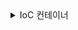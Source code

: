 <details>
<summary>IoC 컨테이너</summary>
<div markdown="1">

1. IoC 컨테이너
    1. IoC (Inversion of Control): 제어 역전
    2. 일반적으로 프로그래밍을 작성할 때 프로그램이 흘러가는 흐름이나 생성되는 객체에 대한 제어권을 개발자가 가지는 것과 달리 프레임워크가 가지는 것을 의미한다.
    3. 개발자가 코드의 흐름이나 객체 생성에 관련된 코드를 프로그래밍 코드에 직접 작성하는 것이 아닌 프레임워크가 사용하는 파일에 작성하면 이를 토대로 프레임워크가 객체를 생성하여 반환하고 코드가 동작하는 순서를 결정하게 된다는 의미이다.
    4. IoC 컨테이너는 한 id에 대해 객체를 생성한 뒤 보관한다.

2. POJO Class
    1. POJO(Plain Old Java Object): 자바 모델이나 기능, 프레임워크 등에 따르지 않고 홀로 독립적이며 단순한 기능만을 가진 객체들을 의미한다.
    2. 자바에서는 이러한 객체들을 Bean이라고 부른다.

3. IOC 컨테이너 종류
    1. BeanFactory
        1. 클래스를 통해 객체를 생성하고 이를 전달한다.
        2. 상속 등 객체 간의 관계를 형성하고 관리한다.
        3. Bean에 관련된 설정을 위한 xml 파일은 즉시 로딩하지만 객체는 개발자가 요구할 때 생성한다.
        4. XmlBeanFactory(legacy)
            1. getBean 메소드 실행 시 객체가 생성된다.
    2. ApplicationContext
        1. 클래스를 통해 객체를 생성하고 이를 전달한다.
        2. 상속 등 객체 간의 관계를 형성하고 관리한다.
        3. 국제화 지원 등 문자열에 관련된 다양한 기능을 제공한다.
        4. 리스너로 등록되어 있는 Bean에 이벤트를 발생시킬 수 있다.
        5. Bean에 관련된 설정을 위한 xml 파일은 즉시 로딩하면서 객체를 미리 생성해서 가지고 있다.(따로 설정 가능)
        6. ClassPathXmlApplicationContext(패키지 내부)
        7. FileSystemXmlApplicationContext(패키지 외부)
        8. XmlWebApplicationContext

</div>
</detail>

<details>
<summary>Bean 객체 생성</summary>
<div markdown="1">

1. Bean 태그의 기본 속성
    1. class: 객체를 생성하기 위해 사용할 클래스를 지정한다.
    2. id: getBean 메서드를 통해 객체의 주소값을 받아올 수 있다.
    3. lazy-init: xml 로딩할 때 객체를 생성하지 않고 getBean 메소드를 호출할 때 객체가 생성된다.(default=false)
    ```
    <bean class="beans.TestBean" lazy-init="true"/>
    ```
    4. scope: 객체의 범위를 설정한다.
        1. singleton: 객체를 하나만 생성해서 사용한다.(default)
        2. prototype: 객체를 가져올 때마다 객체를 생성한다.
    ```
    <!-- scope=prototype - xml을 로딩할 때 객체가 생성되지 않는다. -->
    <!-- 객체를 가져올 때마다 객체를 생성한다. -->
    <bean class='beans.TestBean' scope='prototype'/>
    ```

</div>
</details>

<details>
<summary>Bean 객체의 생명주기</summary>
<div markdown="1">

1. Spring의 Bean은 다음과 같은 상황일 때 객체가 소멸된다.
    1. IoC 컨테이너가 종료될 때
2. 객체가 생성되면 가장 먼저 생성자가 호출된다.
    1. init-method: 생성자 호출 이후 자동으로 호출된다.
    2. destroy-method: 객체가 소멸될 때 자동으로 호출된다.
    ```
    <bean id="lazy" class="beans.TestBean" lazy-init="true" init-method="method_name" destroy-method="method_name"/>
    ```
    3. default-init-method: init-method를 설정하지 않은 경우 자동으로 호출된다.
    4. default-destroy-method: destroy-method를 설정하지 않은 경우 자동으로 호출된다.
    ```
    <beans xmlns="http://www.springframework.org/schema/beans"
       xmlns:xsi="http://www.w3.org/2001/XMLSchema-instance"
       xsi:schemaLocation="http://www.springframework.org/schema/beans http://www.springframework.org/schema/beans/spring-beans.xsd"
       default-init-method="method name"
       default-destroy-method="method name">
    ```
    5. 만약 default-init-method 설정 후 init-method도 설정한다면 init-method가 호출된다.(destroy도 동일)
    6. bean에 init-method를 정의하지 않고, 클래스 내 default-init-method가 존재하지 않더라도 객체는 그대로 생성되며 오류를 발생시키지 않는다.(그냥 무시)

</div>
</details>